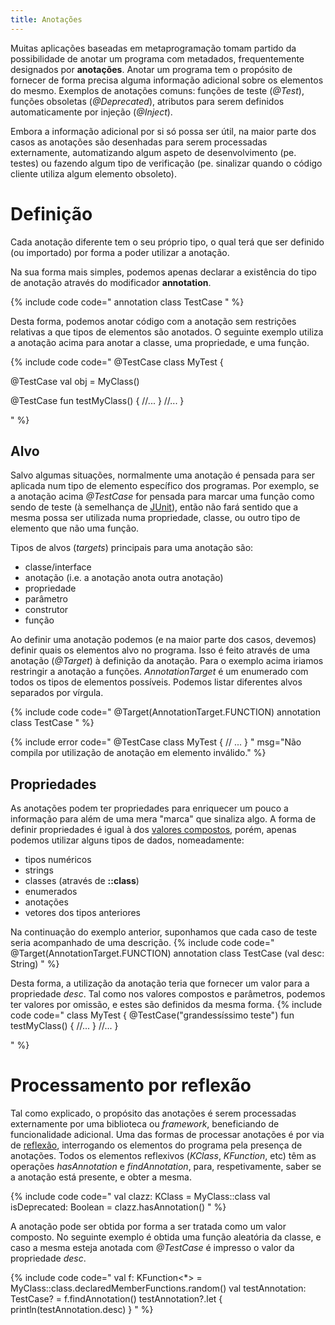 ```yaml
---
title: Anotações
---
```


Muitas aplicações baseadas em metaprogramação tomam partido da possibilidade de anotar um programa com metadados, frequentemente designados por **anotações**. Anotar um programa tem o propósito de fornecer de forma precisa alguma informação adicional sobre os elementos do mesmo. Exemplos de anotações comuns: funções de teste (*@Test*), funções obsoletas (*@Deprecated*), atributos para serem definidos automaticamente por injeção (*@Inject*).

Embora a informação adicional por si só possa ser útil, na maior parte dos casos as anotações são desenhadas para serem processadas externamente, automatizando algum aspeto de desenvolvimento (pe. testes) ou fazendo algum tipo de verificação (pe. sinalizar quando o código cliente utiliza algum elemento obsoleto).

# Definição
Cada anotação diferente tem o seu próprio tipo, o qual terá que ser definido (ou importado) por forma a poder utilizar a anotação.

Na sua forma mais simples, podemos apenas declarar a existência do tipo de anotação através do modificador **annotation**.

{% include code code="
annotation class TestCase
"
%}

Desta forma, podemos anotar código com a anotação sem restrições relativas a que tipos de elementos são anotados. O seguinte exemplo utiliza a anotação acima para anotar a classe, uma propriedade, e uma função.

{% include code code="
@TestCase
class MyTest {

  @TestCase
  val obj = MyClass()

  @TestCase
  fun testMyClass() {
    //...
  }
  //...
}

"
%}


## Alvo

Salvo algumas situações, normalmente uma anotação é pensada para ser aplicada num tipo de elemento específico dos programas. Por exemplo, se a anotação acima *@TestCase* for pensada para marcar uma função como sendo de teste (à semelhança de [JUnit](www.junit.org)), então não fará sentido que a mesma possa ser utilizada numa propriedade, classe, ou outro tipo de elemento que não uma função.

Tipos de alvos (*targets*) principais para uma anotação são:
- classe/interface
- anotação (i.e. a anotação anota outra anotação)
- propriedade
- parâmetro
- construtor
- função


Ao definir uma anotação podemos (e na maior parte dos casos, devemos) definir quais os elementos alvo no programa. Isso é feito através de uma anotação (*@Target*) à definição da anotação. Para o exemplo acima iriamos restringir a anotação a funções. *AnnotationTarget* é um enumerado com todos os tipos de elementos possíveis. Podemos listar diferentes alvos separados por vírgula.

{% include code code="
@Target(AnnotationTarget.FUNCTION)
annotation class TestCase
"
%}

{% include error code="
@TestCase
class MyTest {
  // ...
}
"
msg="Não compila por utilização de anotação em elemento inválido."
%}



## Propriedades
As anotações podem ter propriedades para enriquecer um pouco a informação para além de uma mera "marca" que sinaliza algo. A forma de definir propriedades é igual à dos [valores compostos](../01_expressoes/valorescompostos), porém, apenas podemos utilizar alguns tipos de dados, nomeadamente:
- tipos numéricos
- strings
- classes (através de **::class**)
- enumerados
- anotações
- vetores dos tipos anteriores

Na continuação do exemplo anterior, suponhamos que cada caso de teste seria acompanhado de uma descrição.
{% include code code="
@Target(AnnotationTarget.FUNCTION)
annotation class TestCase (val desc: String)
"
%}

Desta forma, a utilização da anotação teria que fornecer um valor para a propriedade *desc*. Tal como nos valores compostos e parâmetros, podemos ter valores por omissão, e estes são definidos da mesma forma.
{% include code code="
class MyTest {
  @TestCase(\"grandessíssimo teste\")
  fun testMyClass() {
    //...
  }
  //...
}

"
%}


# Processamento por reflexão

Tal como explicado, o propósito das anotações é serem processadas externamente por uma biblioteca ou *framework*, beneficiando de funcionalidade adicional. Uma das formas de processar anotações é por via de [reflexão](reflexao), interrogando os elementos do programa pela presença de anotações. Todos os elementos reflexivos (*KClass*, *KFunction*, etc) têm as operações *hasAnnotation* e *findAnnotation*, para, respetivamente, saber se a anotação está presente, e obter a mesma.

{% include code code="
val clazz: KClass<MyClass> = MyClass::class
val isDeprecated: Boolean = clazz.hasAnnotation<Deprecated>()
"
%}

A anotação pode ser obtida por forma a ser tratada como um valor composto. No seguinte exemplo é obtida uma função aleatória da classe, e caso a mesma esteja anotada com *@TestCase* é impresso o valor da propriedade *desc*.

{% include code code="
val f: KFunction<*> = MyClass::class.declaredMemberFunctions.random()
val testAnnotation: TestCase? = f.findAnnotation<TestCase>()
testAnnotation?.let {
  println(testAnnotation.desc)
}
"
%}
